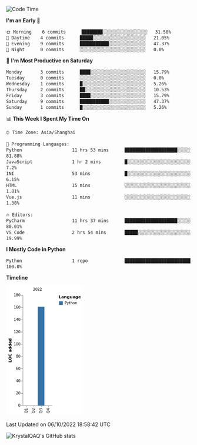 <!--START_SECTION:waka-->
![Code Time](http://img.shields.io/badge/Code%20Time-50%20hrs%2045%20mins-blue)

**I'm an Early 🐤** 

```text
🌞 Morning    6 commits      ████████░░░░░░░░░░░░░░░░░   31.58% 
🌆 Daytime    4 commits      █████░░░░░░░░░░░░░░░░░░░░   21.05% 
🌃 Evening    9 commits      ███████████░░░░░░░░░░░░░░   47.37% 
🌙 Night      0 commits      ░░░░░░░░░░░░░░░░░░░░░░░░░   0.0%

```
📅 **I'm Most Productive on Saturday** 

```text
Monday       3 commits      ████░░░░░░░░░░░░░░░░░░░░░   15.79% 
Tuesday      0 commits      ░░░░░░░░░░░░░░░░░░░░░░░░░   0.0% 
Wednesday    1 commits      █░░░░░░░░░░░░░░░░░░░░░░░░   5.26% 
Thursday     2 commits      ██░░░░░░░░░░░░░░░░░░░░░░░   10.53% 
Friday       3 commits      ████░░░░░░░░░░░░░░░░░░░░░   15.79% 
Saturday     9 commits      ███████████░░░░░░░░░░░░░░   47.37% 
Sunday       1 commits      █░░░░░░░░░░░░░░░░░░░░░░░░   5.26%

```


📊 **This Week I Spent My Time On** 

```text
⌚︎ Time Zone: Asia/Shanghai

💬 Programming Languages: 
Python                   11 hrs 53 mins      ████████████████████░░░░░   81.88% 
JavaScript               1 hr 2 mins         █░░░░░░░░░░░░░░░░░░░░░░░░   7.2% 
INI                      53 mins             █░░░░░░░░░░░░░░░░░░░░░░░░   6.15% 
HTML                     15 mins             ░░░░░░░░░░░░░░░░░░░░░░░░░   1.81% 
Vue.js                   11 mins             ░░░░░░░░░░░░░░░░░░░░░░░░░   1.38%

🔥 Editors: 
PyCharm                  11 hrs 37 mins      ████████████████████░░░░░   80.01% 
VS Code                  2 hrs 54 mins       █████░░░░░░░░░░░░░░░░░░░░   19.99%

```

**I Mostly Code in Python** 

```text
Python                   1 repo              █████████████████████████   100.0%

```


**Timeline**

![Chart not found](https://raw.githubusercontent.com/KrystalQAQ/KrystalQAQ/main/charts/bar_graph.png) 


 Last Updated on 06/10/2022 18:58:42 UTC
<!--END_SECTION:waka-->
![KrystalQAQ's GitHub stats](https://github-readme-stats.vercel.app/api?username=KrystalQAQ&show_icons=true&theme=radical)
